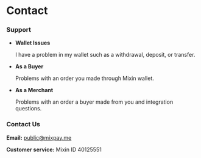 # Contact

### Support

*   **Wallet Issues**

    I have a problem in my wallet such as a withdrawal, deposit, or transfer.
*   **As a Buyer**

    Problems with an order you made through Mixin wallet.
*   **As a Merchant**

    Problems with an order a buyer made from you and integration questions.

### Contact Us

**Email:** [public@mixpay.me](mailto:public@mixpay.me)

**Customer service:** Mixin ID 40125551
